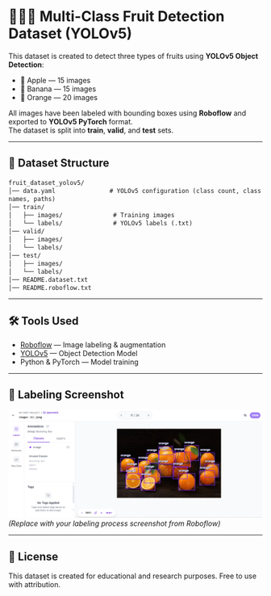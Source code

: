 # 🍎🍌🍊 Multi-Class Fruit Detection Dataset (YOLOv5)

This dataset is created to detect three types of fruits using **YOLOv5 Object Detection**:

- 🍎 Apple — 15 images  
- 🍌 Banana — 15 images  
- 🍊 Orange — 20 images  

All images have been labeled with bounding boxes using **Roboflow** and exported to **YOLOv5 PyTorch** format.  
The dataset is split into **train**, **valid**, and **test** sets.

---

## 📂 Dataset Structure
```
fruit_dataset_yolov5/
│── data.yaml               # YOLOv5 configuration (class count, class names, paths)
│── train/
│   ├── images/              # Training images
│   └── labels/              # YOLOv5 labels (.txt)
│── valid/
│   ├── images/
│   └── labels/
│── test/
│   ├── images/
│   └── labels/
│── README.dataset.txt
│── README.roboflow.txt
```
---

## 🛠 Tools Used
- [Roboflow](https://roboflow.com/) — Image labeling & augmentation  
- [YOLOv5](https://github.com/ultralytics/yolov5) — Object Detection Model  
- Python & PyTorch — Model training

---

## 📸 Labeling Screenshot
![Labeling Screenshot](screenshot_labeling.png)  
*(Replace with your labeling process screenshot from Roboflow)*

---

## 📜 License
This dataset is created for educational and research purposes. Free to use with attribution.
